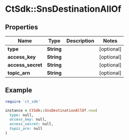 # CtSdk::SnsDestinationAllOf

## Properties

| Name | Type | Description | Notes |
| ---- | ---- | ----------- | ----- |
| **type** | **String** |  | [optional] |
| **access_key** | **String** |  | [optional] |
| **access_secret** | **String** |  | [optional] |
| **topic_arn** | **String** |  | [optional] |

## Example

```ruby
require 'ct_sdk'

instance = CtSdk::SnsDestinationAllOf.new(
  type: null,
  access_key: null,
  access_secret: null,
  topic_arn: null
)
```

